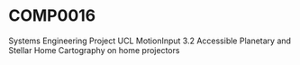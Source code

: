 # COMP0016

Systems Engineering Project
UCL MotionInput 3.2 Accessible Planetary and Stellar Home Cartography on home projectors
